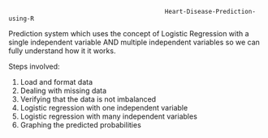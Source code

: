                                                Heart-Disease-Prediction-using-R
Prediction system which uses the concept of Logistic Regression with a single independent variable AND multiple independent variables so we can fully understand how it it works. 

Steps involved: 

1. Load and format data <br />
2. Dealing with missing data <br />
3. Verifying that the data is not imbalanced <br />
4. Logistic regression with one independent variable <br /> 
5. Logistic regression with many independent variables <br />
6. Graphing the predicted probabilities <br />
